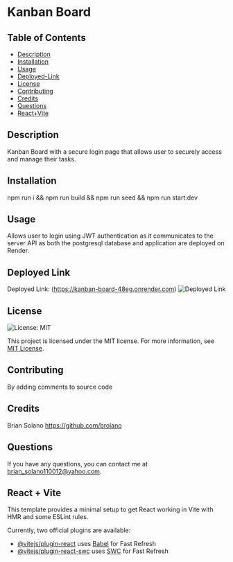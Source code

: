 # Kanban Board

## Table of Contents
- [Description](#description)
- [Installation](#installation)
- [Usage](#usage)
- [Deployed-Link](#deployed-link)
- [License](#license)
- [Contributing](#contributing)
- [Credits](#credits)
- [Questions](#questions)
- [React+Vite](#react--vite)

## Description
Kanban Board with a secure login page that allows user to securely access and manage their tasks.

## Installation
npm run i && npm run build && npm run seed && npm run start:dev

## Usage
Allows user to login using JWT authentication as it communicates to the server API as both the postgresql database and application are deployed on Render.

## Deployed Link

Deployed Link: (https://kanban-board-48eg.onrender.com)
![Deployed Link](../screenshot.png)


## License
![License: MIT](https://img.shields.io/badge/License-MIT-yellow.svg)

This project is licensed under the MIT license. For more information, see [MIT License](https://opensource.org/licenses/MIT).


## Contributing
By adding comments to source code

## Credits
Brian Solano https://github.com/brolano

## Questions
If you have any questions, you can contact me at [brian_solano110012@yahoo.com](mailto:brian_solano110012@yahoo.com).


## React + Vite

This template provides a minimal setup to get React working in Vite with HMR and some ESLint rules.

Currently, two official plugins are available:

- [@vitejs/plugin-react](https://github.com/vitejs/vite-plugin-react/blob/main/packages/plugin-react/README.md) uses [Babel](https://babeljs.io/) for Fast Refresh
- [@vitejs/plugin-react-swc](https://github.com/vitejs/vite-plugin-react-swc) uses [SWC](https://swc.rs/) for Fast Refresh
